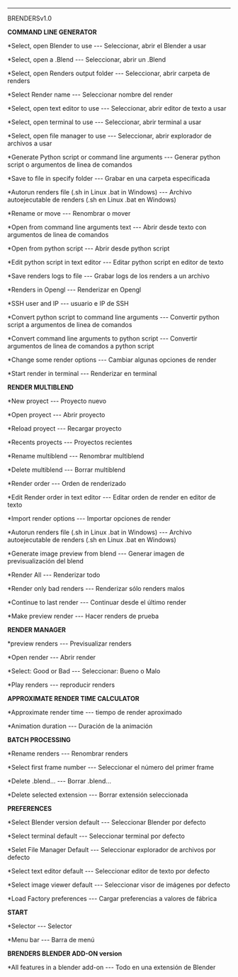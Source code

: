 -----------------------------
BRENDERSv1.0

**COMMAND LINE GENERATOR**

*Select, open Blender to use --- Seleccionar, abrir el Blender a usar

*Select, open a .Blend --- Seleccionar, abrir un .Blend

*Select, open Renders output folder --- Seleccionar, abrir carpeta de renders

*Select Render name --- Seleccionar nombre del render

*Select, open text editor to use --- Seleccionar, abrir editor de texto a usar

*Select, open terminal to use --- Seleccionar, abrir terminal a usar

*Select, open file manager to use --- Seleccionar, abrir explorador de archivos a usar

*Generate Python script or command line arguments --- Generar python script o argumentos de linea de comandos

*Save to file in specify folder --- Grabar en una carpeta especificada

*Autorun renders file (.sh in Linux .bat in Windows) --- Archivo autoejecutable de renders (.sh en Linux .bat en Windows)

*Rename or move --- Renombrar o mover

*Open from command line arguments text --- Abrir desde texto con argumentos de linea de comandos

*Open from python script --- Abrir desde python script

*Edit python script in text editor --- Editar python script en editor de texto

*Save renders logs to file --- Grabar logs de los renders a un archivo

*Renders in Opengl --- Renderizar en Opengl

*SSH user and IP --- usuario e IP de SSH

*Convert python script to command line arguments --- Convertir python script a argumentos de linea de comandos

*Convert command line arguments to python script --- Convertir argumentos de linea de comandos a python script

*Change some render options --- Cambiar algunas opciones de render

*Start render in terminal --- Renderizar en terminal


**RENDER MULTIBLEND**

*New proyect --- Proyecto nuevo

*Open proyect --- Abrir proyecto

*Reload proyect --- Recargar proyecto

*Recents proyects --- Proyectos recientes

*Rename multiblend --- Renombrar multiblend

*Delete multiblend --- Borrar multiblend

*Render order --- Orden de renderizado

*Edit Render order in text editor --- Editar orden de render en editor de texto

*Import render options --- Importar opciones de render

*Autorun renders file (.sh in Linux .bat in Windows) --- Archivo autoejecutable de renders (.sh en Linux .bat en Windows)

*Generate image preview from blend --- Generar imagen de previsualización del blend

*Render All --- Renderizar todo

*Render only bad renders --- Renderizar sólo renders malos

*Continue to last render --- Continuar desde el último render

*Make preview render --- Hacer renders de prueba


**RENDER MANAGER**

*preview renders --- Previsualizar renders

*Open render --- Abrir render

*Select: Good or Bad --- Seleccionar: Bueno o Malo

*Play renders --- reproducir renders

**APPROXIMATE RENDER TIME CALCULATOR**

*Approximate render time --- tiempo de render aproximado

*Animation duration --- Duración de la animación

**BATCH PROCESSING**

*Rename renders --- Renombrar renders

*Select first frame number --- Seleccionar el número del primer frame

*Delete .blend... --- Borrar .blend...

*Delete selected extension --- Borrar extensión seleccionada

**PREFERENCES**

*Select Blender version default --- Seleccionar Blender por defecto

*Select terminal default --- Seleccionar terminal por defecto

*Selet File Manager Default --- Seleccionar explorador de archivos por defecto

*Select text editor default --- Seleccionar editor de texto por defecto

*Select image viewer default --- Seleccionar visor de imágenes por defecto

*Load Factory preferences --- Cargar preferencias a valores de fábrica

**START**

*Selector --- Selector

*Menu bar --- Barra de menú

**BRENDERS BLENDER ADD-ON version**

*All features in a blender add-on --- Todo en una extensión de Blender


